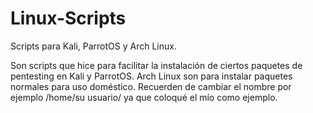 # Linux-Scripts
Scripts para Kali, ParrotOS y Arch Linux. 

Son scripts que hice para facilitar la instalación de ciertos paquetes de pentesting en Kali y ParrotOS.
Arch Linux son para instalar paquetes normales para uso doméstico. Recuerden de cambiar el nombre por ejemplo /home/su usuario/ ya que coloqué el mío como ejemplo.
